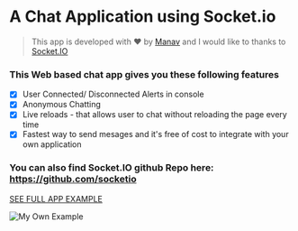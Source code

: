 # A Chat Application using Socket.io

> This app is developed with :heart: by [Manav](www.github.com/ma-9) and I would like to thanks to [Socket.IO](https://socket.io/get-started/chat/)

### This Web based chat app gives you these following features
- [x] User Connected/ Disconnected Alerts in console
- [x] Anonymous Chatting
- [x] Live reloads - that allows user to chat without reloading the page every time
- [x] Fastest way to send mesages and it's free of cost to integrate with your own application

### You can also find Socket.IO github Repo here: https://github.com/socketio

[SEE FULL APP EXAMPLE](https://i.cloudup.com/transcoded/J4xwRU9DRn.mp4)


![My Own Example](https://firebasestorage.googleapis.com/v0/b/testingfirebase-7eb53.appspot.com/o/Socket.io.jpg?alt=media&token=90d1f41d-6dd7-4c9c-9d0c-31ad232f927d)
